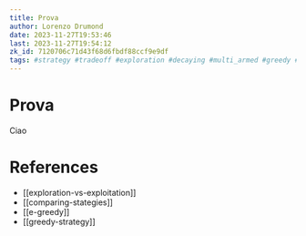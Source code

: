 ```yaml
---
title: Prova
author: Lorenzo Drumond
date: 2023-11-27T19:53:46
last: 2023-11-27T19:54:12
zk_id: 7120706c71d43f68d6fbdf88ccf9e9df
tags: #strategy #tradeoff #exploration #decaying #multi_armed #greedy #initialization #statistics #bandits #math #exploitation #medium #regret
---
```



# Prova
Ciao

# References
- [[exploration-vs-exploitation]]
- [[comparing-stategies]]
- [[e-greedy]]
- [[greedy-strategy]]
